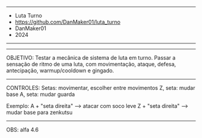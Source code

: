 - - - - - - - - - - - - - - - - - - - - - - - - - - - - - - - -
- Luta Turno
- https://github.com/DanMaker01/luta_turno
- DanMaker01
- 2024
- - - - - - - - - - - - - - - - - - - - - - - - - - - - - - - -


- - - - - - - - - - - - - - - - - - - - - - - - - - - - - - - -
OBJETIVO:
Testar a mecânica de sistema de luta em turno. Passar a sensação de ritmo de uma luta, com movimentação, ataque, defesa, antecipação, warmup/cooldown e gingado.


- - - - - - - - - - - - - - - - - - - - - - - - - - - - - - - -
CONTROLES:
Setas: movimentar, escolher entre movimentos
Z, seta: mudar base
A, seta: mudar guarda

Exemplo: 
A + "seta direita" --> atacar com soco leve
Z + "seta direita" --> mudar base para zenkutsu 

- - - - - - - - - - - - - - - - - - - - - - - - - - - - - - - -
OBS:
alfa 4.6
